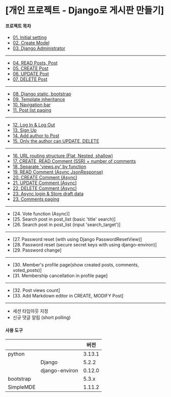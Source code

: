 # [개인 프로젝트 - Django로 게시판 만들기]

#### 프로젝트 목차
- [01. Initial setting](/docs/01-Initial-setting.md)
- [02. Create Model](/docs/02-model.md)
- [03. Django Administrator](/docs/03-Django-administrator.md)
---
- [04. READ Posts, Post](/docs/04-READ-Post.md)
- [05. CREATE Post](/docs/05-CREATE-Post.md)
- [06. UPDATE Post](/docs/06-UPDATE-Post.md)
- [07. DELETE Post](/docs/07-DELETE-Post.md)
---
- [08. Django static, bootstrap](/docs/08-Static&Bootstrap.md)
- [09. Template inheritance](/docs/09-Template-inheritance.md)
- [10. Navigation bar](/docs/10-Navigation-bar.md)
- [11. Post list paging](/docs/11-Post-list-paging.md)
---
- [12. Log In & Log Out](/docs/12-Sign-in&Sign-out.md)
- [13. Sign Up](/docs/13-Sign-Up.md)
- [14. Add author to Post](/docs/14-Add-author-to-Post.md)
- [15. Only the author can UPDATE, DELETE](/docs/15-Only-the-author-can-UPDATE-DELETE-posts.md)
---
- [16. URL routing structure (Flat, Nested, shallow)](/docs/16-URL-routing-structure.md)
- [17. CREATE, READ Comment (SSR) + number of comments](/docs/17-CREATE-READ-Commemt(SSR).md)
- [18. Separate 'views.py' by function](/docs/18-Separate-views-by-function.md)
- [19. READ Comment (Async JsonResponse)](/docs/19-READ-Comments-(Async-JsonResponse).md)
- [20. CREATE Comment (Async)](/docs/20-CREATE-Comment-(Async).md)
- [21. UPDATE Comment (Async)](/docs/21-UPDATE-Comment-(Async).md)
- [22. DELETE Comment (Async)](/docs/22-DELETE-Comment-(Async).md)
- [23. Async login & Store draft data](/docs/23-Async-login&Store-draft-data.md)
- [23. Comments paging](/docs/24-Comments-paging.md)
---
- [24. Vote function (Async)]
- [25. Search post in post_list (basic 'title' search)]
- [26. Search post in post_list (input 'search_target')]
---
- [27. Password reset (with using Django PasswordResetView)]
- [28. Password reset (secure secret keys with using django-environ)]
- [29. Password change]
---
- [30. Member's profile page(show created posts, comments, voted_posts)]
- [31. Membership cancellation in profile page]
---
- [32. Post views count]
- [33. Add Markdown editor in CREATE, MODIFY Post]
---
- 세션 타임아웃 지정
- 신규 댓글 알림 (short polling)


#### 사용 도구
|           |                |  버전  |
|-----------|----------------|--------|
| python    |                | 3.13.1 |
|           | Django         | 5.2.2  |
|           | django-environ | 0.12.0 |
| bootstrap |                | 5.3.x  |
| SimpleMDE |                | 1.11.2 |